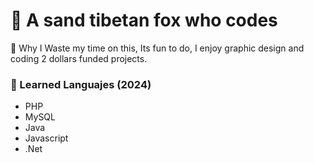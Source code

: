 <h1>🦊 A sand tibetan fox who codes</h1>

<p>🎠 Why I Waste my time on this, Its fun to do, I enjoy graphic design and coding 2 dollars funded projects.</p>


<h3>🌱 Learned Languajes (2024)</h3>
  <ul>
  <li>PHP</li>
  <li>MySQL</li>
  <li>Java</li>
  <li>Javascript</li>
  <li>.Net</li>
</ul>
